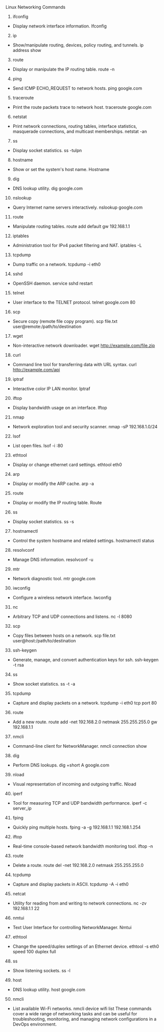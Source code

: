 Linux Networking Commands
1. ifconfig
- Display network interface information. Ifconfig
2. ip
- Show/manipulate routing, devices, policy routing, and tunnels. ip address show
3. route
- Display or manipulate the IP routing table. route -n
4. ping
- Send ICMP ECHO_REQUEST to network hosts. ping google.com
5. traceroute
- Print the route packets trace to network host. traceroute google.com
6. netstat
- Print network connections, routing tables, interface statistics, masquerade connections, and multicast memberships. netstat -an
7. ss
- Display socket statistics. ss -tulpn
8. hostname
- Show or set the system's host name. Hostname
9. dig
- DNS lookup utility. dig google.com
10. nslookup
- Query Internet name servers interactively. nslookup google.com
11. route
- Manipulate routing tables. route add default gw 192.168.1.1
12. iptables
- Administration tool for IPv4 packet filtering and NAT. iptables -L
13. tcpdump
- Dump traffic on a network. tcpdump -i eth0
14. sshd
- OpenSSH daemon. service sshd restart
15. telnet
- User interface to the TELNET protocol. telnet google.com 80
16. scp
- Secure copy (remote file copy program). scp file.txt user@remote:/path/to/destination
17. wget
- Non-interactive network downloader. wget http://example.com/file.zip
18. curl
- Command line tool for transferring data with URL syntax. curl http://example.com/api
19. iptraf
- Interactive color IP LAN monitor. Iptraf
20. iftop
- Display bandwidth usage on an interface. Iftop
21. nmap
- Network exploration tool and security scanner. nmap -sP 192.168.1.0/24
22. lsof
- List open files. lsof -i :80
23. ethtool
- Display or change ethernet card settings. ethtool eth0
24. arp
- Display or modify the ARP cache. arp -a
25. route
- Display or modify the IP routing table. Route
26. ss
- Display socket statistics. ss -s
27. hostnamectl
- Control the system hostname and related settings. hostnamectl status
28. resolvconf
- Manage DNS information. resolvconf -u
29. mtr
- Network diagnostic tool. mtr google.com
30. iwconfig
- Configure a wireless network interface. Iwconfig
31. nc
- Arbitrary TCP and UDP connections and listens. nc -l 8080
32. scp
- Copy files between hosts on a network. scp file.txt user@host:/path/to/destination
33. ssh-keygen
- Generate, manage, and convert authentication keys for ssh. ssh-keygen -t rsa
34. ss
- Show socket statistics. ss -t -a
35. tcpdump
- Capture and display packets on a network. tcpdump -i eth0 tcp port 80
36. route
- Add a new route. route add -net 192.168.2.0 netmask 255.255.255.0 gw 192.168.1.1
37. nmcli
- Command-line client for NetworkManager. nmcli connection show
38. dig
- Perform DNS lookups. dig +short A google.com
39. nload
- Visual representation of incoming and outgoing traffic. Nload
40. iperf
- Tool for measuring TCP and UDP bandwidth performance. iperf -c server_ip
41. fping
- Quickly ping multiple hosts. fping -a -g 192.168.1.1 192.168.1.254
42. iftop
- Real-time console-based network bandwidth monitoring tool. iftop -n
43. route
- Delete a route. route del -net 192.168.2.0 netmask 255.255.255.0
44. tcpdump
- Capture and display packets in ASCII. tcpdump -A -i eth0
45. netcat
- Utility for reading from and writing to network connections. nc -zv 192.168.1.1 22
46. nmtui
- Text User Interface for controlling NetworkManager. Nmtui
47. ethtool
- Change the speed/duplex settings of an Ethernet device. ethtool -s eth0 speed 100 duplex full
48. ss
- Show listening sockets. ss -l
49. host
- DNS lookup utility. host google.com
50. nmcli
- List available Wi-Fi networks. nmcli device wifi list
These commands cover a wide range of networking tasks and can be useful for troubleshooting, monitoring, and managing network configurations in a DevOps environment.
